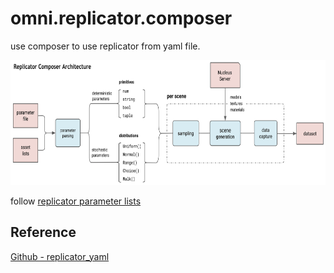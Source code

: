 # omni.replicator.composer

use composer to use replicator from yaml file.

<p align="center">
<img height="200" src="../pic/rep_composer.png" >  
</p>  

follow [replicator parameter lists](https://docs.omniverse.nvidia.com/isaacsim/latest/manual_replicator_composer_parameter_list.html#isaac-sim-app-manual-replicator-replicator_yaml-parameter-list)

## Reference
[Github - replicator_yaml](https://github.com/NVIDIA-Omniverse/synthetic-data-examples/tree/main/omni.replicator_yaml)

